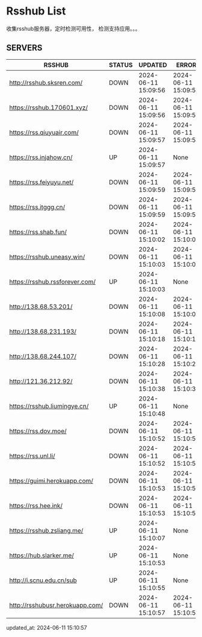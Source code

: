 # Rsshub List

收集rsshub服务器，定时检测可用性， 检测支持应用。。。


## SERVERS

|  RSSHUB   | STATUS  | UPDATED  | ERROR  | TWITTER |  
|  ----  | ----  | ----  | ----  | ---- |  
| http://rsshub.sksren.com/ | DOWN | 2024-06-11 15:09:56 | 2024-06-11 15:09:56 |  
| https://rsshub.170601.xyz/ | DOWN | 2024-06-11 15:09:56 | 2024-06-11 15:09:56 |  
| https://rss.qiuyuair.com/ | DOWN | 2024-06-11 15:09:57 | 2024-06-11 15:09:57 |  
| https://rss.injahow.cn/ | UP | 2024-06-11 15:09:57 | None ||  
| https://rss.feiyuyu.net/ | DOWN | 2024-06-11 15:09:59 | 2024-06-11 15:09:59 |  
| https://rss.itggg.cn/ | DOWN | 2024-06-11 15:09:59 | 2024-06-11 15:09:59 |  
| https://rss.shab.fun/ | DOWN | 2024-06-11 15:10:02 | 2024-06-11 15:10:02 |  
| https://rsshub.uneasy.win/ | DOWN | 2024-06-11 15:10:03 | 2024-06-11 15:10:03 |  
| https://rsshub.rssforever.com/ | UP | 2024-06-11 15:10:03 | None ||  
| http://138.68.53.201/ | DOWN | 2024-06-11 15:10:08 | 2024-06-11 15:10:08 |  
| http://138.68.231.193/ | DOWN | 2024-06-11 15:10:18 | 2024-06-11 15:10:18 |  
| http://138.68.244.107/ | DOWN | 2024-06-11 15:10:28 | 2024-06-11 15:10:28 |  
| http://121.36.212.92/ | DOWN | 2024-06-11 15:10:38 | 2024-06-11 15:10:38 |  
| https://rsshub.liumingye.cn/ | UP | 2024-06-11 15:10:48 | None ||  
| https://rss.dov.moe/ | DOWN | 2024-06-11 15:10:52 | 2024-06-11 15:10:52 |  
| https://rss.unl.li/ | DOWN | 2024-06-11 15:10:52 | 2024-06-11 15:10:52 |  
| https://guimi.herokuapp.com/ | DOWN | 2024-06-11 15:10:53 | 2024-06-11 15:10:53 |  
| https://rss.hee.ink/ | DOWN | 2024-06-11 15:10:53 | 2024-06-11 15:10:53 |  
| https://rsshub.zsliang.me/ | UP | 2024-06-11 15:10:07 | None |OK|  
| https://hub.slarker.me/ | UP | 2024-06-11 15:10:53 | None ||  
| http://i.scnu.edu.cn/sub | UP | 2024-06-11 15:10:55 | None ||  
| http://rsshubusr.herokuapp.com/ | DOWN | 2024-06-11 15:10:57 | 2024-06-11 15:10:57 |  
  

updated_at: 2024-06-11 15:10:57  
